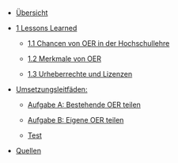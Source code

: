 <!-- docs/_sidebar.md -->

<br>

* [Übersicht](./)

* [1 Lessons Learned](lessons_learned.md)

  * [1.1 Chancen von OER in der Hochschullehre](chancen.md)
  
  * [1.2 Merkmale von OER](merkmale.md)
  
  * [1.3 Urheberrechte und Lizenzen](urheberrechte_und_lizenzen.md)

* [Umsetzungsleitfäden:](task_overview.md)

  * [Aufgabe A: Bestehende OER teilen](task1.md)
  
  * [Aufgabe B: Eigene OER teilen](task2.md)

  * [Test](motivation.md)

* [Quellen](/contact/index)
